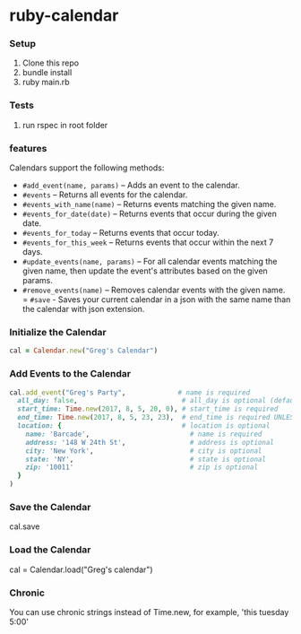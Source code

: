 # ruby-calendar

### Setup

1. Clone this repo
2. bundle install
3. ruby main.rb

### Tests

1. run rspec in root folder

### features

Calendars support the following methods:


- `#add_event(name, params)` – Adds an event to the calendar. 
- `#events` – Returns all events for the calendar.
- `#events_with_name(name)` – Returns events matching the given name.
- `#events_for_date(date)` – Returns events that occur during the given date.
- `#events_for_today` – Returns events that occur today.
- `#events_for_this_week` – Returns events that occur within the next 7 days.
- `#update_events(name, params)` – For all calendar events matching the given name, then update the event's attributes based on the given params.
- `#remove_events(name)` – Removes calendar events with the given name.
= `#save` - Saves your current calendar in a json with the same name than the calendar with json extension.

### Initialize the Calendar
```ruby
cal = Calendar.new("Greg's Calendar")
```

### Add Events to the Calendar
```ruby
cal.add_event("Greg's Party",             # name is required
  all_day: false,                          # all_day is optional (defaults to false)
  start_time: Time.new(2017, 8, 5, 20, 0), # start_time is required
  end_time: Time.new(2017, 8, 5, 23, 23),  # end_time is required UNLESS all_day is true
  location: {                              # location is optional
    name: 'Barcade',                         # name is required
    address: '148 W 24th St',                # address is optional
    city: 'New York',                        # city is optional
    state: 'NY',                             # state is optional
    zip: '10011'                             # zip is optional
  }
)
```

### Save the Calendar

cal.save

### Load the Calendar

cal = Calendar.load("Greg's calendar")

### Chronic

You can use chronic strings instead of Time.new, for example, 'this tuesday 5:00'

